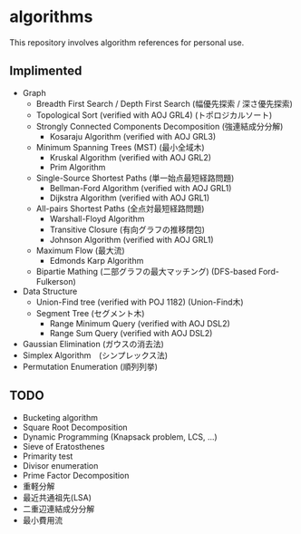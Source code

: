 # algorithms　
This repository involves algorithm references for personal use.

## Implimented
* Graph
  * Breadth First Search / Depth First Search (幅優先探索 / 深さ優先探索)
  * Topological Sort (verified with AOJ GRL4) (トポロジカルソート)
  * Strongly Connected Components Decomposition (強連結成分分解) 
    * Kosaraju Algorithm (verified with AOJ GRL3) 
  * Minimum Spanning Trees (MST) (最小全域木)
    * Kruskal Algorithm (verified with AOJ GRL2)
    * Prim Algorithm
  * Single-Source Shortest Paths (単一始点最短経路問題)
    * Bellman-Ford Algorithm (verified with AOJ GRL1)
    * Dijkstra Algorithm (verified with AOJ GRL1)
  * All-pairs Shortest Paths (全点対最短経路問題)
    * Warshall-Floyd Algorithm
    * Transitive Closure (有向グラフの推移閉包)
    * Johnson Algorithm (verified with AOJ GRL1)
  * Maximum Flow (最大流)
    * Edmonds Karp Algorithm
  * Bipartie Mathing (二部グラフの最大マッチング) (DFS-based Ford-Fulkerson)
* Data Structure
  * Union-Find tree (verified with POJ 1182) (Union-Find木)
  * Segment Tree (セグメント木)
    * Range Minimum Query (verified with AOJ DSL2)
    * Range Sum Query (verified with AOJ DSL2)
* Gaussian Elimination (ガウスの消去法)
* Simplex Algorithm　(シンプレックス法)
* Permutation Enumeration (順列列挙)
## TODO
* Bucketing algorithm
* Square Root Decomposition
* Dynamic Programming (Knapsack problem, LCS, ...)
* Sieve of Eratosthenes
* Primarity test
* Divisor enumeration
* Prime Factor Decomposition
* 重軽分解
* 最近共通祖先(LSA)
* 二重辺連結成分分解
* 最小費用流
